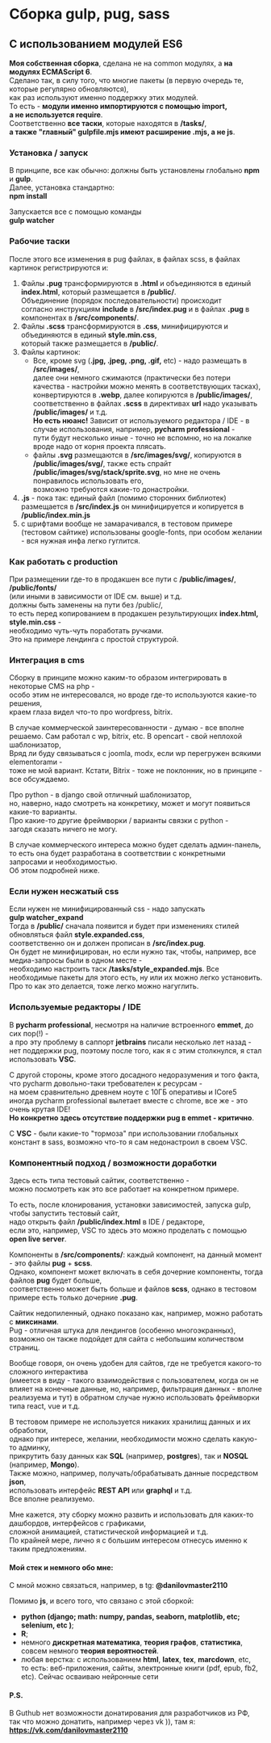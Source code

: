 # Сборка gulp, pug, sass
## С использованием модулей ES6

**Моя собственная сборка**, сделана не на common модулях, а **на модулях ECMAScript 6**.  
Сделано так,  в силу того, что многие пакеты (в первую очередь те, которые регулярно обновляются),  
как раз используют именно поддержку этих модулей.  
То есть - **модули именно импортируются с помощью import,  
а не используется require**.  
Соответственно **все таски**, которые находятся в **/tasks/**,  
**а также "главный" gulpfile.mjs имеют расширение .mjs, а не js**.  

### Установка / запуск
В принципе, все как обычно: должны быть установлены глобально **npm** и **gulp**.    
Далее, установка стандартно:  
**npm install**

Запускается все с помощью команды  
**gulp watcher**  

### Рабочие таски

После этого все изменения в pug файлах, в файлах scss, в файлах картинок регистрируются и:
1. Файлы **.pug** трансформируются в **.html** и объединяются в единый **index.html**, который размещается в **/public/**.  
Объединение (порядок последовательности) происходит  
согласно инструкциям **include** в **/src/index.pug** и в файлах **.pug** в компонентах в **/src/components/**.
2. Файлы **.scss** трансформируются в **.css**, минифицируются  и объединяются в единый **style.min.css**,  
который также размещается в **/public/**.
3. Файлы картинок: 
    *  Все, кроме svg (**.jpg, .jpeg, .png, .gif,** etc) - надо размещать в **/src/images/**,  
	 далее они немного сжимаются (практически без потери качества - настройки можно менять в соответствующих тасках), 
	 конвертируются в **.webp**,  далее копируются в **/public/images/**,  
	соответственно в файлах **.scss** в директивах **url** надо указывать **/public/images/** и т.д.  
	**Но есть нюанс!** Зависит от используемого редактора / IDE - в случае использования, например, **pycharm professional** -  
	пути будут несколько иные -
	точно не вспомню, но на локалке вроде надо от корня проекта плясать.
    * файлы **.svg** размещаются в **/src/images/svg/**,  копируются в **/public/images/svg/**, 
 также есть спрайт **/public/images/svg/stack/sprite.svg**,  но мне не очень понравилось использовать его,  
	возможно требуются какие-то донастройки.
4.  **.js** - пока так: единый файл (помимо сторонних библиотек) размещается в **/src/index.js** он минифицируется и копируется в **/public/index.min.js**
5.  с шрифтами вообще не замарачивался, в тестовом примере (тестовом сайтике) использованы google-fonts, при особом желании - вся нужная инфа легко гуглится.

### Как работать с production

При размещении где-то в продакшен все пути с **/public/images/**, **/public/fonts/**  
(или иными в зависимости от IDE см. выше) и т.д.  
должны быть заменены на пути без /public/,  
то есть перед копированием в продакшен результирующих **index.html, style.min.css** -  
необходимо чуть-чуть поработать ручками.  
Это на примере лендинга c простой структурой.  

### Интеграция в cms

Сборку в принципе можно каким-то образом интегрировать в некоторые CMS на php -  
особо этим не интересовался, но вроде где-то используются какие-то решения,  
краем глаза видел что-то про wordpress, bitrix.  

В случае коммерческой заинтересованности - думаю - все вполне решаемо.
Сам работал с wp, bitrix, etc. В opencart - свой неплохой шаблонизатор,  
Вряд ли буду связываться с joomla, modx, если wp перегружен всякими elementoramи -  
тоже не мой вариант.
Кстати, Bitrix - тоже не поклонник, но в принципе - все обсуждаемо.

Про python - в django свой отличный шаблонизатор,  
но, наверно, надо смотреть на конкретику, может и могут появиться какие-то варианты.  
Про какие-то другие фреймворки / варианты связки с python -  
загодя сказать ничего не могу.
  
В случае коммерческого интереса можно будет сделать админ-панель, 
то есть она будет разработана в соответствии с конкретными запросами и необходимостью.  
Об этом подробней ниже.

### Если нужен несжатый css
 
Если нужен не минифицированный css - надо запускать   
**gulp watcher_expand**  
Тогда в **/public/** сначала появится и будет при изменениях стилей обновляться файл **style.expanded.css**,  
соответственно он и должен  прописан в **/src/index.pug**.  
Он будет не минифицирован, но если нужно так, чтобы, например, все медиа-запросы были в одном месте -  
необходимо настроить таск **/tasks/style_expanded.mjs**.
Все необходимые пакеты для этого есть, ну или их можно легко установить.  
Про то как это делается, тоже легко можно нагуглить.

### Используемые редакторы / IDE 

В **pycharm professional**, несмотря на наличие встроенного **emmet**, до сих пор(!) -  
а про эту проблему в саппорт **jetbrains** писали несколько лет назад - нет поддержки pug, 
поэтому после того, как я с этим столкнулся, я стал использовать **VSС**.  

С другой стороны, кроме этого досадного недоразумения и того факта,  
что pycharm довольно-таки требователен к ресурсам -  
на моем сравнительно древнем ноуте с 10ГБ оперативы и ICore5  
иногда pycharm professional вылетает вместе с chrome,
все же - это очень крутая IDE!  
**Но конкретно здесь отсутствие поддержки pug в emmet - критично**.  

С **VSC** - были какие-то "тормоза" при использовании глобальных констант в sass, 
возможно что-то я сам недонастроил в своем VSC.

### Компонентный подход / возможности доработки
Здесь есть типа тестовый сайтик, соответственно -  
можно посмотреть как это все работает на конкретном примере.  

То есть, после клонирования, установки зависимостей, запуска gulp,  
чтобы запустить тестовый сайт,  
надо открыть файл **/public/index.html** в IDE / редакторе,  
если это, например, VSC то здесь это можно проделать c помощью **open live server**.  

Компоненты в **/src/components/**: каждый компонент, на данный момент - это файлы **pug** + **scss**.  
Однако, компонент может включать в себя дочерние компоненты, тогда файлов **pug** будет больше,  
соответственно может быть больше и файлов **scss**, 
однако в тестовом примере есть только дочерние **.pug**.

Сайтик недопиленный, однако показано как, например, можно работать с **миксинами**.  
Pug - отличная штука для лендингов (особенно многоэкранных),  
возможно он также подойдет  для сайта с небольшим количеством страниц.  
  
Вообще говоря, он очень удобен для сайтов, где не требуется какого-то сложного интерактива  
(имеется в виду - такого взаимодействия с пользователем, когда он не влияет на конечные данные,
но, например, фильтрация данных - вполне реализуема и тут)
в обратном случае нужно использовать фреймворки типа react, vue и т.д.  

В тестовом примере не используется никаких хранилищ данных и их обработки,  
однако при интересе, желании, необходимости можно сделать какую-то админку,  
прикрутить базу данных как **SQL** (например, **postgres**), так и **NOSQL** (например, **Mongo**).  
Также можно, например, получать/обрабатывать данные посредством **json**,  
использовать интерфейс **REST API** или **graphql** и т.д.  
Все вполне реализуемо.

Мне кажется, эту сборку можно развить и использовать для каких-то дашбордов, интерфейсов с графиками,  
сложной анимацией, статистической информацией и т.д.  
По крайней мере, лично я с большим интересом отнесусь именно к таким предложениям.

#### Мой стек и немного обо мне:
C мной можно связаться, например, в tg:
**@danilovmaster2110**

Помимо **js**, и всего того, что связано с этой сборкой:  
* **python (django; math: numpy, pandas, seaborn, matplotlib, etc; selenium, etc )**;
* **R**;
* немного **дискретная математика**, **теория графов**, **статистика**, совсем немного **теория вероятностей**.  
* любая верстка: c использованием **html**, **latex**, **tex**, **marcdown**, etc,  
	то есть: веб-приложения, сайты, электронные книги (pdf, epub, fb2, etc).
Сейчас осваиваю нейронные сети

#### P.S.
В Guthub нет возможности донатирования для разработчиков из РФ,  
так что можно донатить, например через vk )), там я:  
**https://vk.com/danilovmaster2110**


